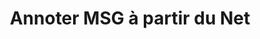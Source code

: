 ---
############################# Static ############################
layout: "auto-gen-annotation"

############################# Head ############################
head_title: "API d'annotation Net MSG Annoter en C#"
head_description: "Net API pour créer et annoter des types d'annotations populaires à partir de MSG, des images, des dessins et des formats de fichiers de documents."

############################# Header ############################
title: "Annoter MSG à partir du Net"
description: ""
bg_image: "https://cms.admin.containerize.com/templates/aspose/App_Themes/V3/images/bg/header1.png"
bg_overlay: false
button:
    enable: true
    icon: "fas fa-arrow-down"
    label: "Télécharger la version d'essai gratuite"
    link: "https://downloads.groupdocs.com/annotation/net"

############################# About ############################
about:
    enable: true
    title: "À propos de GroupDocs.Annotation pour l'API Net"
    content: |
        GroupDocs.Annotation for Net API est une bibliothèque qui vous permet d'ajouter des annotations aux documents PDF, Word et autres sur Mac, Windows ou Ubuntu. [GroupDocs.Annotation for Net](/annotation/net) est une API Net native pour la gestion des annotations avec une prise en charge complète pour la création, l'ajout, la modification, la suppression, l'extraction et l'exportation d'annotations à partir d'images et de divers autres documents. La liste complète des formats de documents pris en charge que vous pouvez voir sur cette [page](https://docs.groupdocs.com/annotation/net/supported-document-formats/).
        Cette bibliothèque vous permet de travailler non seulement avec le document MSG mais également avec de nombreux autres types de documents tels que Word, Excel, PowerPoint, les e-mails Outlook, Visio, Adobe, OpenDocument, OpenOffice, Photoshop, AutoCad et bien d'autres.
        L'API GroupDocs.Annotation for Net vous permet de créer et d'ajouter de nouvelles notes, de modifier des annotations, d'extraire des commentaires, des annotations et de les supprimer des documents. La bibliothèque prend en charge 13 types d'annotations différents, notamment Texte, Polyligne, Zone, Souligné, Point, Filigrane, Flèche, Ellipse, Remplacement de texte, Distance, Champ de texte, Rédaction de ressources en PDF, HTML, documents Microsoft Word, feuilles de calcul, diagrammes, présentations, dessins, images et de nombreux autres formats de fichiers.
        L'exemple (voir ci-dessous) montre comment travailler avec le document MSG, dans cet exemple, vous pouvez voir les principales étapes de la façon de travailler avec GroupDocs.Annotation : configurer une licence, ouvrir un document avec lequel vous souhaitez travailler, créer un annotation, en ajoutant des objets de données pour définir les propriétés d'annotation en fonction de vos besoins et en enregistrant le résultat à l'endroit requis. Vous pouvez également consulter plus en détail les fonctionnalités prises en charge sur notre [page] github(https://github.com/groupdocs-annotation/GroupDocs.Annotation-for-.NET), ou dans notre produit [documentation](https ://docs.groupdocs.com/annotation/net/getting-started/).

############################# Steps ############################
howTo_Add:
steps_Add:
    enable: true
    title_left: "Étapes pour ajouter des annotations à MSG dans Net"
    content_left: |
        [GroupDocs.Annotation](/annotation/net/) permet aux développeurs Internet d'ajouter facilement divers types d'annotations aux fichiers MSG dans n'importe quelle application Internet en mettant en œuvre quelques étapes simples.
        *   Créez des objets de réponse avec un commentaire et une date.
        *   Créez un objet AreaAnnotation, définissez les options de zone et ajoutez des réponses.
        *   Créez un objet Annotator et ajoutez une annotation de zone.
        *   Enregistrez le fichier de sortie.
    title_right: "Configuration requise"
    content_right: |
        Les API GroupDocs.Annotation for Net sont prises en charge sur toutes les principales plateformes et systèmes d'exploitation. Avant d'exécuter le code ci-dessous, assurez-vous que les prérequis suivants sont installés sur votre système.
        *   Systèmes d'exploitation : Microsoft Windows, Linux, MacOS
        *   Environnements de développement : Visual Studio, Xamarin, MonoDevelop
        *   Frameworks : .NET Framework, .NET Standard, .NET Core, Mono
        *   Téléchargez la dernière version de GroupDocs.Annotation pour .NET à partir de [NuGet](https://www.nuget.org/packages/groupdocs.annotation)

############################# Preview ############################
preview_Add:
    enable: true
    title: Aperçu des annotations et exemple de code
    content: |
        ![Annotation preview image]https://docs.groupdocs.com/annotation/java/images/add-text-field-annotation.png
    code: |
        ```cs
        //Add text field annotation to the document from local disk
        using (Annotator annotator = new Annotator("input.bmp"))
        {
            TextFieldAnnotation textField = new TextFieldAnnotation
            {
                BackgroundColor = 65535,
                Box = new Rectangle(100, 100, 100, 100),
                CreatedOn = DateTime.Now,
                Text = "Some text",
                FontColor = 65535,
                FontSize = 12,
                Message = "This is text field annotation",
                Opacity = 0.7,
                PageNumber = 0,
                PenStyle = PenStyle.Dot,
                PenWidth = 3,
                FontFamily = "Arial",
                TextHorizontalAlignment = HorizontalAlignment.Center,
                Replies = new List
                {
                    new Reply
                    {
                        Comment = "First comment",
                        RepliedOn = DateTime.Now
                    },
                    new Reply
                    {
                        Comment = "Second comment",
                        RepliedOn = DateTime.Now
                    }
                }
            };
            annotator.Add(textField);
            annotator.Save("result.bmp");
        }
        ```

############################# Steps ############################
howTo_Remove:
steps_Remove:
    enable: true
    title_left: "Étapes pour supprimer les annotations de MSG dans Net"
    content_left: |
        [GroupDocs.Annotation](/annotation/net/) permet aux développeurs Internet de supprimer plus facilement les détails d'annotation des fichiers MSG dans n'importe quelle application Internet en mettant en œuvre quelques étapes simples.
        *   Créez des objets de réponse avec un commentaire et une date.
        *   Instanciez l'objet SaveOptions et définissez AnnotationTypes = AnnotationType.None.
        *   Appelez la méthode save avec le chemin ou le flux de document résultant et l'objet SaveOptions.

############################# Preview ############################
preview_Remove:
    enable: true
    code: |
        ```cs
        // 1- How to remove annotation from document using annotation index
        
        using (Annotator annotator = new Annotator("result.bmp"))
        {
            annotator.Remove(0);
            annotator.Save("removed.bmp");
        }
        
        // 2- How to remove annotation from document using annotation object
        
        using (Annotator annotator = new Annotator("result.bmp"))
        {
            var tmp = annotator.Get();
            annotator.Remove(tmp[0]);
            annotator.Save("removed.bmp");
        }
        
        // 3- How to remove some annotations from document using list of ID’s
        
        using (Annotator annotator = new Annotator("result.bmp"))
        {
            var idList = new List{1, 2, 3};
            annotator.Remove(idList);
            annotator.Save("removed.bmp");
        }
        
        // 4- How to remove some annotations from document using list of annotations
        
        using (Annotator annotator = new Annotator("result.bmp"))
        {
            var tmp = annotator.Get();
            annotator.Remove(tmp);
            annotator.Save("removed.bmp");
        }
        ```

############################# Steps ############################
howTo_Edit:
steps_Edit:
    enable: true
    title_left: "Étapes pour modifier les annotations de MSG dans Net"
    content_left: |
        [GroupDocs.Annotation](/annotation/net/) permet aux développeurs Internet de mettre à jour plus facilement diverses propriétés d'annotation à partir de fichiers MSG dans n'importe quelle application Internet en mettant en œuvre quelques étapes simples.
        *   Instanciez l'objet Annotator avec le chemin d'accès au document d'entrée ou le flux avec LoadOptions instancié avec ImportAnnotations = true.
        *   Créez une implémentation AnnotationBase et définissez l'ID de l'annotation existante (si l'annotation avec cet ID n'est pas trouvée, rien ne sera modifié) ou la liste des chemins d'annotations (toutes les annotations existantes seront supprimées).
        *   Appelez la méthode de mise à jour de l'objet Annotator avec les annotations transmises.
        *   Appelez la méthode save avec le chemin ou le flux de document résultant et l'objet SaveOptions.

############################# Preview ############################
preview_Edit:
    enable: true
    code: |
        ```cs
        // open annotated document
        using (Annotator annotator = new Annotator("result.bmp"))
        {
            //assuming we are going to change some properties of existing annotation
                AreaAnnotation updated = new AreaAnnotation
                    {
                            // It's important to set existed annotation Id
                            Id = 1,
                            BackgroundColor = 255,
                            Box = new Rectangle(0, 0, 50, 200),
                            CreatedOn = DateTime.Now,
                            Message = "This is updated annotation",
                            Replies = new List
                            {
                                new Reply
                                {
                                    Comment = "Updated first comment",
                                    RepliedOn = DateTime.Now
                                },
                                new Reply
                                {
                                    Comment = "Updated second comment",
                                    RepliedOn = DateTime.Now
                                }
                            }
                        };
                // update annotation
                annotator.Update(updated);
                annotator.Save("result.bmp");
        }
        ```

############################# Steps ############################
howTo_Extract:
steps_Extract:
    enable: true
    title_left: "Étapes pour extraire les annotations de MSG dans Net"
    content_left: |
        [GroupDocs.Annotation](/annotation/net/) permet aux développeurs Internet d'annoter facilement des documents et d'extraire des informations d'annotation à partir de fichiers MSG dans n'importe quelle application Internet en mettant en œuvre quelques étapes simples.
        *   Créez des objets de réponse avec un commentaire et une date.
        *   Instanciez l'objet LoadOptions et appelez SetImportAnnotations avec l'argument true.
        *   Définissez une variable de type Liste.
        *   Appelez la méthode get et renvoyez le résultat à la variable ci-dessus.

############################# Preview ############################
preview_Extract:
    enable: true
    code: |
        ```cs
        // for using this example input file ("annotated.bmp") must be with annotations
        using (Annotator annotator = new Annotator("annotated.bmp"))
        {
            List annotations = annotator.Get();
            XmlSerializer formatter = new XmlSerializer(typeof(List));
            using (FileStream fs = new FileStream("annotations.xml", FileMode.Create))
            {
                fs.SetLength(0);
                formatter.Serialize(fs, annotations);
            }
        }
        ```

############################# Demos ############################
demos:
    enable: true
    title: "Démonstrations en direct pour ajouter, supprimer, modifier, extraire des annotations sur des documents et des images"
    content: |
        Ajoutez, supprimez, modifiez et extrayez des annotations dans le fichier MSG dès maintenant en visitant le site Web [GroupDocs.Annotation Live Demos](https://products.groupdocs.app/annotation/family). La démo en direct présente les avantages suivants

############################# About Formats ############################
about_formats:
    enable: true
    format:
        # format loop
        - icon: "far fa-file-msg"
          title: "À propos du format de fichier MSG"
          content: |
            MSG est un format de fichier utilisé par Microsoft Outlook et Exchange pour stocker des messages électroniques, des contacts, des rendez-vous ou d'autres tâches. Ces messages peuvent contenir un ou plusieurs champs d'e-mail, avec l'expéditeur, le destinataire, l'objet, la date et le corps du message, ou les informations de contact, les détails du rendez-vous et une ou plusieurs spécifications de tâche. Les propriétés qui constituent l'objet Message, y compris font également partie du fichier MSG. Le fichier MSG contient des en-têtes, le corps du message principal et des hyperliens sous forme de texte ASCII brut. Les fichiers MSG conviennent également aux programmes qui nécessitent l'interface de programmation d'applications de messagerie (MAPI) de Microsoft.

          link: "https://docs.fileformat.com/image/msg/"

############################# More Formats ############################
more_formats:
    enable: true
    title: "Travailler avec d'autres formats de documents courants"
    content: |
        Mettez à jour les propriétés d'annotation de certains des formats de fichiers populaires, comme indiqué ci-dessous.
    format:
        # format loop
        - name: "Annotate PDF document"
          link: "https://products.groupdocs.com/annotation/net/pdf/"
          description: "Adobe Portable Document Format"

        # format loop
        - name: "Annotate DOC document"
          link: "https://products.groupdocs.com/annotation/net/doc/"
          description: "Microsoft Word Document"

        # format loop
        - name: "Annotate DOCM document"
          link: "https://products.groupdocs.com/annotation/net/docm/"
          description: "Microsoft Word Macro-Enabled Document"

        # format loop
        - name: "Annotate DOCX document"
          link: "https://products.groupdocs.com/annotation/net/docx/"
          description: "Microsoft Word Open XML Document"

        # format loop
        - name: "Annotate DOT document"
          link: "https://products.groupdocs.com/annotation/net/dot/"
          description: "Microsoft Word Document Template"

        # format loop
        - name: "Annotate DOTX document"
          link: "https://products.groupdocs.com/annotation/net/dotx/"
          description: "Word Open XML Document Template"

        # format loop
        - name: "Annotate RTF document"
          link: "https://products.groupdocs.com/annotation/net/rtf/"
          description: "Rich Text Document"

        # format loop
        - name: "Annotate ODT document"
          link: "https://products.groupdocs.com/annotation/net/odt/"
          description: "Open Document Text"

        # format loop
        - name: "Annotate XLS document"
          link: "https://products.groupdocs.com/annotation/net/xls/"
          description: "Microsoft Excel Binary File Format"

        # format loop
        - name: "Annotate XLSX document"
          link: "https://products.groupdocs.com/annotation/net/xlsx/"
          description: "Microsoft Excel Open XML Spreadsheet"

        # format loop
        - name: "Annotate XLSM document"
          link: "https://products.groupdocs.com/annotation/net/xlsm/"
          description: "Microsoft Excel Macro-Enabled Spreadsheet"

        # format loop
        - name: "Annotate XLSB document"
          link: "https://products.groupdocs.com/annotation/net/xlsb/"
          description: "Microsoft Excel Binary Worksheet"

        # format loop
        - name: "Annotate ODS document"
          link: "https://products.groupdocs.com/annotation/net/ods/"
          description: "Open Document Spreadsheet"

        # format loop
        - name: "Annotate PPT document"
          link: "https://products.groupdocs.com/annotation/net/ppt/"
          description: "PowerPoint Presentation"

        # format loop
        - name: "Annotate PPTX document"
          link: "https://products.groupdocs.com/annotation/net/pptx/"
          description: "PowerPoint Open XML Presentation"

        # format loop
        - name: "Annotate PPSX document"
          link: "https://products.groupdocs.com/annotation/net/ppsx/"
          description: "PowerPoint Open XML Slide Show"

        # format loop
        - name: "Annotate POTM document"
          link: "https://products.groupdocs.com/annotation/net/potm/"
          description: "Microsoft PowerPoint Template"

        # format loop
        - name: "Annotate PPTM document"
          link: "https://products.groupdocs.com/annotation/net/pptm/"
          description: "Microsoft PowerPoint Presentation"

        # format loop
        - name: "Annotate PPS document"
          link: "https://products.groupdocs.com/annotation/net/pps/"
          description: "Microsoft PowerPoint 97-2003 Slide Show"

        # format loop
        - name: "Annotate ODP document"
          link: "https://products.groupdocs.com/annotation/net/odp/"
          description: "OpenDocument Presentation"

        # format loop
        - name: "Annotate HTML document"
          link: "https://products.groupdocs.com/annotation/net/html/"
          description: "HyperText Markup Language"

        # format loop
        - name: "Annotate TIFF document"
          link: "https://products.groupdocs.com/annotation/net/tiff/"
          description: "Tagged Image File Format"

        # format loop
        - name: "Annotate JPEG document"
          link: "https://products.groupdocs.com/annotation/net/jpeg/"
          description: "JPEG Image"

        # format loop
        - name: "Annotate PNG document"
          link: "https://products.groupdocs.com/annotation/net/png/"
          description: "Portable Network Graphic"

        # format loop
        - name: "Annotate EML document"
          link: "https://products.groupdocs.com/annotation/net/eml/"
          description: "E-mail Message"

        # format loop
        - name: "Annotate MSG document"
          link: "https://products.groupdocs.com/annotation/net/msg/"
          description: "Microsoft Outlook E-mail Message"

        # format loop
        - name: "Annotate VSD document"
          link: "https://products.groupdocs.com/annotation/net/vsd/"
          description: "Microsoft Visio 2003-2010 Drawing"

        # format loop
        - name: "Annotate VSDX document"
          link: "https://products.groupdocs.com/annotation/net/vsdx/"
          description: "Microsoft Visio Drawing"

        # format loop
        - name: "Annotate VSS document"
          link: "https://products.groupdocs.com/annotation/net/vss/"
          description: "Microsoft Visio 2003-2010 Stencil"

        # format loop
        - name: "Annotate VST document"
          link: "https://products.groupdocs.com/annotation/net/vst/"
          description: "Microsoft Visio 2013 Stencil"

        # format loop
        - name: "Annotate DWG document"
          link: "https://products.groupdocs.com/annotation/net/dwg/"
          description: "Autodesk Design Data Formats"

        # format loop
        - name: "Annotate DXF document"
          link: "https://products.groupdocs.com/annotation/net/dxf/"
          description: "AutoCAD Drawing Interchange"

        # format loop
        - name: "Annotate DCM document"
          link: "https://products.groupdocs.com/annotation/net/dcm/"
          description: "Digital Imaging and Communications in Medicine"

        # format loop
        - name: "Annotate WMF document"
          link: "https://products.groupdocs.com/annotation/net/wmf/"
          description: "Windows Metafile"

        # format loop
        - name: "Annotate EMF document"
          link: "https://products.groupdocs.com/annotation/net/emf/"
          description: "Enhanced Metafile Format"


############################# Back to top ###############################
back_to_top:
    enable: true
---
